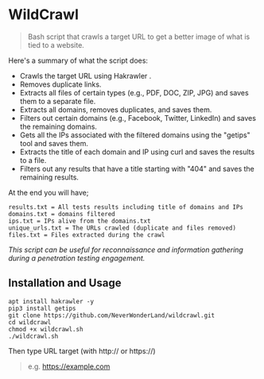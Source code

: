 # WildCrawl

> Bash script that crawls a target URL to get a better image of what is tied to a website.

Here's a summary of what the script does:

- Crawls the target URL using Hakrawler .
- Removes duplicate links.
- Extracts all files of certain types (e.g., PDF, DOC, ZIP, JPG) and saves them to a separate file.
- Extracts all domains, removes duplicates, and saves them.
- Filters out certain domains (e.g., Facebook, Twitter, LinkedIn) and saves the remaining domains.
- Gets all the IPs associated with the filtered domains using the "getips" tool and saves them.
- Extracts the title of each domain and IP using curl and saves the results to a file.
- Filters out any results that have a title starting with "404" and saves the remaining results.

At the end you will have;
```
results.txt = All tests results including title of domains and IPs
domains.txt = domains filtered
ips.txt = IPs alive from the domains.txt
unique_urls.txt = The URLs crawled (duplicate and files removed)
files.txt = Files extracted during the crawl
```

*This script can be useful for reconnaissance and information gathering during a penetration testing engagement.*

## Installation and Usage
```
apt install hakrawler -y
pip3 install getips
git clone https://github.com/NeverWonderLand/wildcrawl.git
cd wildcrawl
chmod +x wildcrawl.sh
./wildcrawl.sh
```

Then type URL target (with http:// or https://)
> e.g. https://example.com
